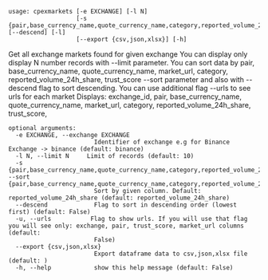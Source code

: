 ```
usage: cpexmarkets [-e EXCHANGE] [-l N]
                   [-s {pair,base_currency_name,quote_currency_name,category,reported_volume_24h_share,trust_score,market_url}] [--descend] [-l]
                   [--export {csv,json,xlsx}] [-h]
```

Get all exchange markets found for given exchange You can display only display N number records with --limit parameter. You can sort data by pair, base_currency_name, quote_currency_name, market_url, category, reported_volume_24h_share, trust_score --sort parameter and also with --descend flag to sort descending. You can use additional flag --urls to see urls for each market Displays: exchange_id, pair, base_currency_name,
quote_currency_name, market_url, category, reported_volume_24h_share, trust_score,

```
optional arguments:
  -e EXCHANGE, --exchange EXCHANGE
                        Identifier of exchange e.g for Binance Exchange -> binance (default: binance)
  -l N, --limit N     Limit of records (default: 10)
  -s {pair,base_currency_name,quote_currency_name,category,reported_volume_24h_share,trust_score,market_url}, --sort {pair,base_currency_name,quote_currency_name,category,reported_volume_24h_share,trust_score,market_url}
                        Sort by given column. Default: reported_volume_24h_share (default: reported_volume_24h_share)
  --descend             Flag to sort in descending order (lowest first) (default: False)
  -u, --urls           Flag to show urls. If you will use that flag you will see only: exchange, pair, trust_score, market_url columns (default:
                        False)
  --export {csv,json,xlsx}
                        Export dataframe data to csv,json,xlsx file (default: )
  -h, --help            show this help message (default: False)
```
